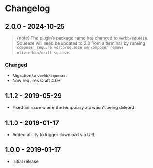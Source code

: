# Changelog

## 2.0.0 - 2024-10-25
> {note} The plugin’s package name has changed to `verbb/squeeze`. Squeeze will need be updated to 2.0 from a terminal, by running `composer require verbb/squeeze && composer remove olivierbon/craft-squeeze`.

### Changed
- Migration to `verbb/squeeze`.
- Now requires Craft 4.0+.

## 1.1.2 - 2019-05-29
- Fixed an issue where the temporary zip wasn't being deleted

## 1.1.0 - 2019-01-17
- Added ability to trigger download via URL

## 1.0.0 - 2019-01-17
- Initial release